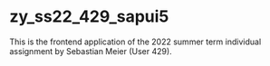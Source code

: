 # zy_ss22_429_sapui5
This is the frontend application of the 2022 summer term individual assignment by Sebastian Meier (User 429).

